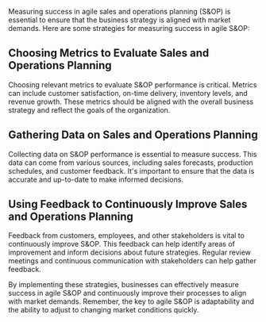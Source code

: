 
Measuring success in agile sales and operations planning (S&OP) is essential to ensure that the business strategy is aligned with market demands. Here are some strategies for measuring success in agile S&OP:

Choosing Metrics to Evaluate Sales and Operations Planning
----------------------------------------------------------

Choosing relevant metrics to evaluate S&OP performance is critical. Metrics can include customer satisfaction, on-time delivery, inventory levels, and revenue growth. These metrics should be aligned with the overall business strategy and reflect the goals of the organization.

Gathering Data on Sales and Operations Planning
-----------------------------------------------

Collecting data on S&OP performance is essential to measure success. This data can come from various sources, including sales forecasts, production schedules, and customer feedback. It's important to ensure that the data is accurate and up-to-date to make informed decisions.

Using Feedback to Continuously Improve Sales and Operations Planning
--------------------------------------------------------------------

Feedback from customers, employees, and other stakeholders is vital to continuously improve S&OP. This feedback can help identify areas of improvement and inform decisions about future strategies. Regular review meetings and continuous communication with stakeholders can help gather feedback.

By implementing these strategies, businesses can effectively measure success in agile S&OP and continuously improve their processes to align with market demands. Remember, the key to agile S&OP is adaptability and the ability to adjust to changing market conditions quickly.
